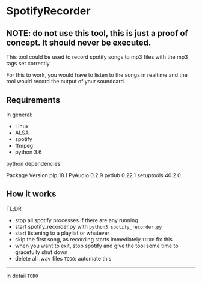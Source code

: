 # SpotifyRecorder
**NOTE:** do not use this tool, this is just a proof of concept. It should never be executed.
---

This tool could be used to record spotify songs to mp3 files with the mp3 tags set correctly.

For this to work, you would have to listen to the songs in realtime and the tool would record the output of your soundcard.

## Requirements
In general:
- Linux
- ALSA
- spotify
- ffmpeg
- python 3.6

python dependencies:

Package    Version
pip        18.1
PyAudio    0.2.9
pydub      0.22.1
setuptools 40.2.0

## How it works
TL;DR
- stop all spotify processes if there are any running
- start spotify\_recorder.py with `python3 spotify_recorder.py`
- start listening to a playlist or whatever
- skip the first song, as recording starts immediately `TODO`: fix this
- when you want to exit, stop spotify and give the tool some time to gracefully shut down
- delete all .wav files `TODO`: automate this
---

In detail
`TODO`
